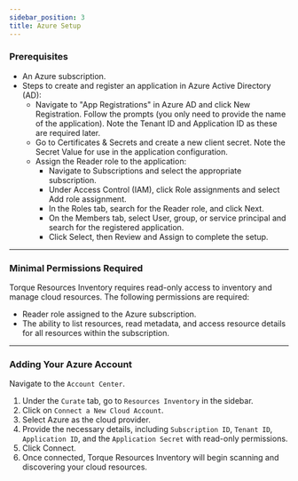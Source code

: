 ```yaml
---
sidebar_position: 3
title: Azure Setup
---
```


### Prerequisites

- An Azure subscription.
- Steps to create and register an application in Azure Active Directory (AD):
  - Navigate to "App Registrations" in Azure AD and click New Registration. Follow the prompts (you only need to provide the name of the application). Note the Tenant ID and Application ID as these are required later.
  - Go to Certificates & Secrets and create a new client secret. Note the Secret Value for use in the application configuration.
  - Assign the Reader role to the application:
    - Navigate to Subscriptions and select the appropriate subscription.
    - Under Access Control (IAM), click Role assignments and select Add role assignment.
    - In the Roles tab, search for the Reader role, and click Next.
    - On the Members tab, select User, group, or service principal and search for the registered application.
    - Click Select, then Review and Assign to complete the setup.

---

### Minimal Permissions Required

Torque Resources Inventory requires read-only access to inventory and manage cloud resources. The following permissions are required:

- Reader role assigned to the Azure subscription.
- The ability to list resources, read metadata, and access resource details for all resources within the subscription.

---

### Adding Your Azure Account

Navigate to the `Account Center`.

1. Under the `Curate` tab, go to `Resources Inventory` in the sidebar.
2. Click on `Connect a New Cloud Account`.
3. Select Azure as the cloud provider.
4. Provide the necessary details, including `Subscription ID`, `Tenant ID`, `Application ID`, and the `Application Secret` with read-only permissions.
5. Click Connect.
6. Once connected, Torque Resources Inventory will begin scanning and discovering your cloud resources.